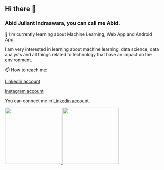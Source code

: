 ## Hi there 👋
### Abid Juliant Indraswara, you can call me Abid.

🌱 I’m currently learning about Machine Learning, Web App and Android App.

I am very interested in learning about machine learning, data science, data analysts and all things related to technology that have an impact on the environment.

📫 How to reach me: 

   [Linkedin account](https://www.linkedin.com/in/abid-juliant-indraswara-a8b7741b3/)

   [Instagram account](https://www.instagram.com/abidindraswara/)
<!--
**Abito21/Abito21** is a ✨ _special_ ✨ repository because its `README.md` (this file) appears on your GitHub profile.

Here are some ideas to get you started:

- 🔭 I’m currently working on ...
- 🌱 I’m currently learning ...
- 👯 I’m looking to collaborate on ...
- 🤔 I’m looking for help with ...
- 💬 Ask me about ...
- 📫 How to reach me: ...
- 😄 Pronouns: ...
- ⚡ Fun fact: ...
-->

You can connect me in [Linkedin account](https://www.linkedin.com/in/abid-juliant-indraswara-a8b7741b3/).

<p align="left">
<a href="https://github.com/Abito21">
  <img height="180em" src="https://github-readme-stats-eight-theta.vercel.app/api?username=Abito21&show_icons=true&theme=algolia&include_all_commits=true&count_private=true"/>
  <img height="180em" src="https://github-readme-stats-eight-theta.vercel.app/api/top-langs/?username=Abito21&layout=compact&langs_count=8&theme=algolia"/>
</a>
</p>

